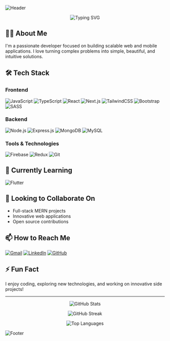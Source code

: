 ![Header](https://capsule-render.vercel.app/api?type=waving&color=3382ED&height=200&section=header&text=Adeyemi%20Taiwo&fontSize=50&fontColor=ffffff)

<div align="center">
  <img src="https://readme-typing-svg.demolab.com?font=Fira+Code&weight=600&size=28&duration=4000&pause=1000&color=3382ED&center=true&vCenter=true&width=435&lines=Full+Stack+Developer;Let's+build+something+amazing!" alt="Typing SVG" />
</div>

## 👨‍💻 About Me

I'm a passionate developer focused on building scalable web and mobile applications. I love turning complex problems into simple, beautiful, and intuitive solutions.

## 🛠️ Tech Stack

### Frontend
![JavaScript](https://img.shields.io/badge/JavaScript-F7DF1E?style=for-the-badge&logo=javascript&logoColor=black)
![TypeScript](https://img.shields.io/badge/TypeScript-3178C6?style=for-the-badge&logo=typescript&logoColor=white)
![React](https://img.shields.io/badge/React-20232A?style=for-the-badge&logo=react&logoColor=61DAFB)
![Next.js](https://img.shields.io/badge/Next.js-000000?style=for-the-badge&logo=next.js&logoColor=white)
![TailwindCSS](https://img.shields.io/badge/Tailwind_CSS-38B2AC?style=for-the-badge&logo=tailwind-css&logoColor=white)
![Bootstrap](https://img.shields.io/badge/Bootstrap-563D7C?style=for-the-badge&logo=bootstrap&logoColor=white)
![SASS](https://img.shields.io/badge/Sass-CC6699?style=for-the-badge&logo=sass&logoColor=white)

### Backend
![Node.js](https://img.shields.io/badge/Node.js-43853D?style=for-the-badge&logo=node.js&logoColor=white)
![Express.js](https://img.shields.io/badge/Express.js-404D59?style=for-the-badge)
![MongoDB](https://img.shields.io/badge/MongoDB-4EA94B?style=for-the-badge&logo=mongodb&logoColor=white)
![MySQL](https://img.shields.io/badge/MySQL-005C84?style=for-the-badge&logo=mysql&logoColor=white)

### Tools & Technologies
![Firebase](https://img.shields.io/badge/Firebase-FFCA28?style=for-the-badge&logo=firebase&logoColor=black)
![Redux](https://img.shields.io/badge/Redux-593D88?style=for-the-badge&logo=redux&logoColor=white)
![Git](https://img.shields.io/badge/GIT-E44C30?style=for-the-badge&logo=git&logoColor=white)

## 🌱 Currently Learning
![Flutter](https://img.shields.io/badge/Flutter-02569B?style=for-the-badge&logo=flutter&logoColor=white)

## 🤝 Looking to Collaborate On
- Full-stack MERN projects
- Innovative web applications
- Open source contributions

## 📫 How to Reach Me
[![Gmail](https://img.shields.io/badge/Gmail-D14836?style=for-the-badge&logo=gmail&logoColor=white)](mailto:adeyemitaiwo24434@gmail.com)
[![LinkedIn](https://img.shields.io/badge/LinkedIn-0077B5?style=for-the-badge&logo=linkedin&logoColor=white)](https://www.linkedin.com/in/adeyemi-taiwo-5892082b0/)
[![GitHub](https://img.shields.io/badge/GitHub-100000?style=for-the-badge&logo=github&logoColor=white)](https://github.com/DevTaiwo18)

## ⚡ Fun Fact
I enjoy coding, exploring new technologies, and working on innovative side projects!

---

<div align="center">
  
![GitHub Stats](https://github-readme-stats.vercel.app/api?username=DevTaiwo18&theme=tokyonight&show_icons=true)

![GitHub Streak](https://github-readme-streak-stats.herokuapp.com/?user=DevTaiwo18&theme=tokyonight)

![Top Languages](https://github-readme-stats.vercel.app/api/top-langs/?username=DevTaiwo18&layout=compact&theme=tokyonight)

</div>

![Footer](https://capsule-render.vercel.app/api?type=waving&color=3382ED&height=100&section=footer)
